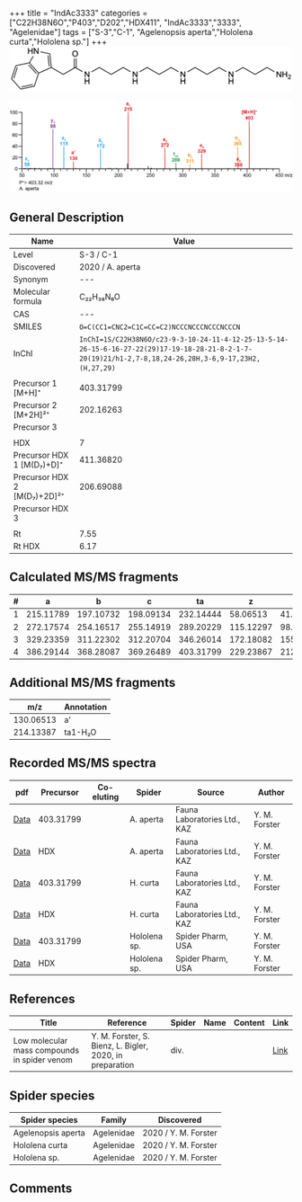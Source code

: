+++
title = "IndAc3333"
categories = ["C22H38N6O","P403","D202","HDX411",
"IndAc3333","3333",
"Agelenidae"]
tags = ["S-3","C-1",
"Agelenopsis aperta","Hololena curta","Hololena sp."]
+++
![](/img/IndAc3333.png)

![](/img_MSMS/403_IndAc3333_Aa.png?classes=border)

## General Description

| Name                        | Value            |
|-----------------------------|------------------|
| Level                       | S-3 / C-1               |
| Discovered                  | 2020 / A. aperta |
| Synonym                     | ---              |
| Molecular formula           | C₂₂H₃₈N₆O        |
| CAS                         | ---              |
| SMILES | `O=C(CC1=CNC2=C1C=CC=C2)NCCCNCCCNCCCNCCCN`  |
| InChI  | `InChI=1S/C22H38N6O/c23-9-3-10-24-11-4-12-25-13-5-14-26-15-6-16-27-22(29)17-19-18-28-21-8-2-1-7-20(19)21/h1-2,7-8,18,24-26,28H,3-6,9-17,23H2,(H,27,29)`  |
|                             |                  |
| Precursor 1 [M+H]⁺          | 403.31799        |
| Precursor 2 [M+2H]²⁺        | 202.16263        |
| Precursor 3                 |                  |
|                             |                  |
| HDX                         | 7                |
| Precursor HDX 1 [M(D₇)+D]⁺   | 411.36820        |
| Precursor HDX 2 [M(D₇)+2D]²⁺ | 206.69088        |
| Precursor HDX 3             |                  |
|                             |                  |
| Rt                          | 7.55             |
| Rt HDX                      | 6.17             |

## Calculated MS/MS fragments

| # | a         | b         | c         | ta        | z         | y         | tz        |
|---|-----------|-----------|-----------|-----------|-----------|-----------|-----------|
| 1 | 215.11789 | 197.10732 | 198.09134 | 232.14444 | 58.06513 | 41.03858 | 75.09167 |
| 2 | 272.17574 | 254.16517 | 255.14919 | 289.20229 | 115.12297 | 98.09643 | 132.14952 |
| 3 | 329.23359 | 311.22302 | 312.20704 | 346.26014 | 172.18082 | 155.15428 | 189.20737 |
| 4 | 386.29144 | 368.28087 | 369.26489 | 403.31799 | 229.23867 | 212.21212 | 246.26522 |

## Additional MS/MS fragments

| m/z       | Annotation |
|-----------|------------|
| 130.06513 | a'         |
| 214.13387 | ta1-H₂O    |

## Recorded MS/MS spectra

| pdf                                            | Precursor | Co-eluting | Spider    | Source                       | Author        |
|------------------------------------------------|-----------|------------|-----------|------------------------------|---------------|
| [Data](/pdf/A-aperta/403_IndAc3333_Aa.pdf)     | 403.31799 |            | A. aperta | Fauna Laboratories Ltd., KAZ | Y. M. Forster |
| [Data](/pdf/A-aperta/403_IndAc3333_Aa_HDX.pdf) | HDX       |            | A. aperta | Fauna Laboratories Ltd., KAZ | Y. M. Forster |
| [Data](/pdf/H-curta/403_IndAc3333_Hc.pdf) | 403.31799 |           | H. curta | Fauna Laboratories Ltd., KAZ | Y. M. Forster |
| [Data](/pdf/H-curta/403_IndAc3333_Hc_HDX.pdf) | HDX |           | H. curta | Fauna Laboratories Ltd., KAZ | Y. M. Forster |
| [Data](/pdf/Hololena-sp/403_IndAc3333_Ho-sp.pdf) | 403.31799 |           | Hololena sp. | Spider Pharm, USA | Y. M. Forster |
| [Data](/pdf/Hololena-sp/403_IndAc3333_Ho-sp_HDX.pdf) | HDX |           | Hololena sp. | Spider Pharm, USA | Y. M. Forster |

## References

| Title     | Reference   | Spider    | Name   | Content  | Link |
|-----------|-------------|-----------|--------|----------|-----|
| Low molecular mass compounds in spider venom      | Y. M. Forster, S. Bienz, L. Bigler, 2020, in preparation          | div.       |   |   | [Link](unknown) |

## Spider species

| Spider species     | Family     | Discovered           |
|--------------------|------------|----------------------|
| Agelenopsis aperta | Agelenidae | 2020 / Y. M. Forster |
| Hololena curta | Agelenidae | 2020 / Y. M. Forster |
| Hololena sp. | Agelenidae | 2020 / Y. M. Forster |

## Comments
